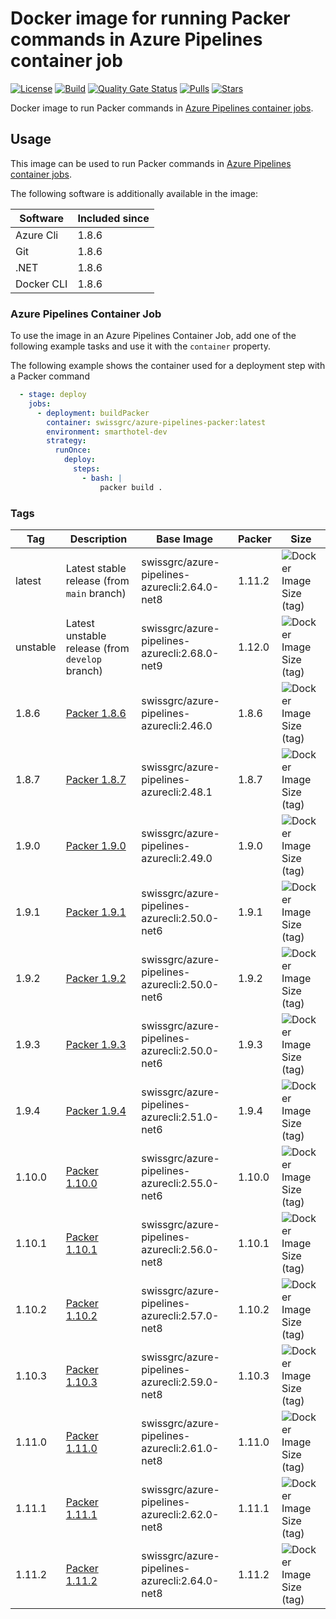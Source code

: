 # Docker image for running Packer commands in Azure Pipelines container job

<!-- markdownlint-disable MD013 -->
[![License](https://img.shields.io/badge/license-MIT-blue.svg?style=flat-square)](https://github.com/swissgrc/docker-azure-pipelines-packer/blob/main/LICENSE) [![Build](https://img.shields.io/github/actions/workflow/status/swissgrc/docker-azure-pipelines-packer/publish.yml?branch=develop&style=flat-square)](https://github.com/swissgrc/docker-azure-pipelines-packer/actions/workflows/publish.yml) [![Quality Gate Status](https://sonarcloud.io/api/project_badges/measure?project=swissgrc_docker-azure-pipelines-packer&metric=alert_status)](https://sonarcloud.io/summary/new_code?id=swissgrc_docker-azure-pipelines-packer) [![Pulls](https://img.shields.io/docker/pulls/swissgrc/azure-pipelines-packer.svg?style=flat-square)](https://hub.docker.com/r/swissgrc/azure-pipelines-packer) [![Stars](https://img.shields.io/docker/stars/swissgrc/azure-pipelines-packer.svg?style=flat-square)](https://hub.docker.com/r/swissgrc/azure-pipelines-packer)
<!-- markdownlint-restore -->

Docker image to run Packer commands in [Azure Pipelines container jobs].

## Usage

This image can be used to run Packer commands in [Azure Pipelines container jobs].

The following software is additionally available in the image:

| Software   | Included since |
|------------|----------------|
| Azure Cli  | 1.8.6          |
| Git        | 1.8.6          |
| .NET       | 1.8.6          |
| Docker CLI | 1.8.6          |

### Azure Pipelines Container Job

To use the image in an Azure Pipelines Container Job, add one of the following example tasks and use it with the `container` property.

The following example shows the container used for a deployment step with a Packer command

```yaml
  - stage: deploy
    jobs:
      - deployment: buildPacker
        container: swissgrc/azure-pipelines-packer:latest
        environment: smarthotel-dev
        strategy:
          runOnce:
            deploy:
              steps:
                - bash: |
                    packer build .
```

### Tags

| Tag      | Description                                                                     | Base Image                                    | Packer | Size                                                                                                                            |
|----------|---------------------------------------------------------------------------------|-----------------------------------------------|--------|---------------------------------------------------------------------------------------------------------------------------------|
| latest   | Latest stable release (from `main` branch)                                      | swissgrc/azure-pipelines-azurecli:2.64.0-net8 | 1.11.2 | ![Docker Image Size (tag)](https://img.shields.io/docker/image-size/swissgrc/azure-pipelines-packer/latest?style=flat-square)   |
| unstable | Latest unstable release (from `develop` branch)                                 | swissgrc/azure-pipelines-azurecli:2.68.0-net9 | 1.12.0 | ![Docker Image Size (tag)](https://img.shields.io/docker/image-size/swissgrc/azure-pipelines-packer/unstable?style=flat-square) |
| 1.8.6    | [Packer 1.8.6](https://github.com/hashicorp/packer/releases/tag/v1.8.6)         | swissgrc/azure-pipelines-azurecli:2.46.0      | 1.8.6  | ![Docker Image Size (tag)](https://img.shields.io/docker/image-size/swissgrc/azure-pipelines-packer/1.8.6?style=flat-square)    |
| 1.8.7    | [Packer 1.8.7](https://github.com/hashicorp/packer/releases/tag/v1.8.7)         | swissgrc/azure-pipelines-azurecli:2.48.1      | 1.8.7  | ![Docker Image Size (tag)](https://img.shields.io/docker/image-size/swissgrc/azure-pipelines-packer/1.8.7?style=flat-square)    |
| 1.9.0    | [Packer 1.9.0](https://github.com/hashicorp/packer/releases/tag/v1.9.0)         | swissgrc/azure-pipelines-azurecli:2.49.0      | 1.9.0  | ![Docker Image Size (tag)](https://img.shields.io/docker/image-size/swissgrc/azure-pipelines-packer/1.9.0?style=flat-square)    |
| 1.9.1    | [Packer 1.9.1](https://github.com/hashicorp/packer/releases/tag/v1.9.1)         | swissgrc/azure-pipelines-azurecli:2.50.0-net6 | 1.9.1  | ![Docker Image Size (tag)](https://img.shields.io/docker/image-size/swissgrc/azure-pipelines-packer/1.9.1?style=flat-square)    |
| 1.9.2    | [Packer 1.9.2](https://github.com/hashicorp/packer/releases/tag/v1.9.2)         | swissgrc/azure-pipelines-azurecli:2.50.0-net6 | 1.9.2  | ![Docker Image Size (tag)](https://img.shields.io/docker/image-size/swissgrc/azure-pipelines-packer/1.9.2?style=flat-square)    |
| 1.9.3    | [Packer 1.9.3](https://github.com/hashicorp/packer/releases/tag/v1.9.3)         | swissgrc/azure-pipelines-azurecli:2.50.0-net6 | 1.9.3  | ![Docker Image Size (tag)](https://img.shields.io/docker/image-size/swissgrc/azure-pipelines-packer/1.9.3?style=flat-square)    |
| 1.9.4    | [Packer 1.9.4](https://github.com/hashicorp/packer/releases/tag/v1.9.4)         | swissgrc/azure-pipelines-azurecli:2.51.0-net6 | 1.9.4  | ![Docker Image Size (tag)](https://img.shields.io/docker/image-size/swissgrc/azure-pipelines-packer/1.9.4?style=flat-square)    |
| 1.10.0   | [Packer 1.10.0](https://github.com/hashicorp/packer/releases/tag/v1.10.0)       | swissgrc/azure-pipelines-azurecli:2.55.0-net6 | 1.10.0 | ![Docker Image Size (tag)](https://img.shields.io/docker/image-size/swissgrc/azure-pipelines-packer/1.10.0?style=flat-square)   |
| 1.10.1   | [Packer 1.10.1](https://github.com/hashicorp/packer/releases/tag/v1.10.1)       | swissgrc/azure-pipelines-azurecli:2.56.0-net8 | 1.10.1 | ![Docker Image Size (tag)](https://img.shields.io/docker/image-size/swissgrc/azure-pipelines-packer/1.10.1?style=flat-square)   |
| 1.10.2   | [Packer 1.10.2](https://github.com/hashicorp/packer/releases/tag/v1.10.2)       | swissgrc/azure-pipelines-azurecli:2.57.0-net8 | 1.10.2 | ![Docker Image Size (tag)](https://img.shields.io/docker/image-size/swissgrc/azure-pipelines-packer/1.10.2?style=flat-square)   |
| 1.10.3   | [Packer 1.10.3](https://github.com/hashicorp/packer/releases/tag/v1.10.3)       | swissgrc/azure-pipelines-azurecli:2.59.0-net8 | 1.10.3 | ![Docker Image Size (tag)](https://img.shields.io/docker/image-size/swissgrc/azure-pipelines-packer/1.10.3?style=flat-square)   |
| 1.11.0   | [Packer 1.11.0](https://github.com/hashicorp/packer/releases/tag/v1.11.0)       | swissgrc/azure-pipelines-azurecli:2.61.0-net8 | 1.11.0 | ![Docker Image Size (tag)](https://img.shields.io/docker/image-size/swissgrc/azure-pipelines-packer/1.11.0?style=flat-square)   |
| 1.11.1   | [Packer 1.11.1](https://github.com/hashicorp/packer/releases/tag/v1.11.1)       | swissgrc/azure-pipelines-azurecli:2.62.0-net8 | 1.11.1 | ![Docker Image Size (tag)](https://img.shields.io/docker/image-size/swissgrc/azure-pipelines-packer/1.11.1?style=flat-square)   |
| 1.11.2   | [Packer 1.11.2](https://github.com/hashicorp/packer/releases/tag/v1.11.2)       | swissgrc/azure-pipelines-azurecli:2.64.0-net8 | 1.11.2 | ![Docker Image Size (tag)](https://img.shields.io/docker/image-size/swissgrc/azure-pipelines-packer/1.11.2?style=flat-square)   |

[Azure Pipelines container jobs]: https://docs.microsoft.com/en-us/azure/devops/pipelines/process/container-phases
